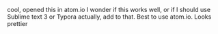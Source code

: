 cool, opened this in atom.io
I wonder if this works well, or if I should use Sublime text 3 or Typora
actually, add to that. Best to use atom.io. Looks prettier
